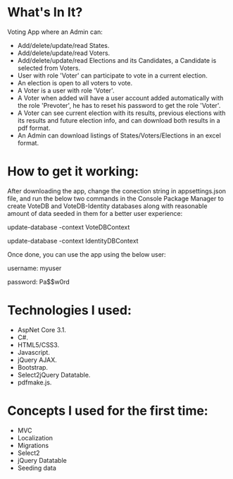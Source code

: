 # What's In It?

Voting App where an Admin can:
 -  Add/delete/update/read States.
 -  Add/delete/update/read Voters. 
 -  Add/delete/update/read Elections and its Candidates, a Candidate is selected from Voters.
 -  User with role 'Voter' can participate to vote in a current election.
 -  An election is open to all voters to vote.
 -  A Voter is a user with role 'Voter'.
 -  A Voter when added will have a user account added automatically with the role 'Prevoter', he has to reset his password to get the role 'Voter'.
 -  A Voter can see current election with its results, previous elections with its results and future election info, and can download both results in a pdf format.
 -  An Admin can download listings of States/Voters/Elections in an excel format.



# How to get it working:
After downloading the app, change the conection string in appsettings.json file, and run the below two commands in the Console Package Manager to create VoteDB and VoteDB-Identity databases
along with reasonable amount of data seeded in them for a better user experience:

update-database -context VoteDBContext


update-database -context IdentityDBContext


Once done, you can use the app using the below user:


username: myuser 

password: Pa$$w0rd

# Technologies I used:
-  AspNet Core 3.1.
-  C#.
-  HTML5/CSS3.
-  Javascript.
-  jQuery AJAX.
-  Bootstrap.
-  Select2jQuery Datatable.
-  pdfmake.js.

#  Concepts I used for the first time:
-  MVC
-  Localization
-  Migrations
-  Select2
-  jQuery Datatable
-  Seeding data